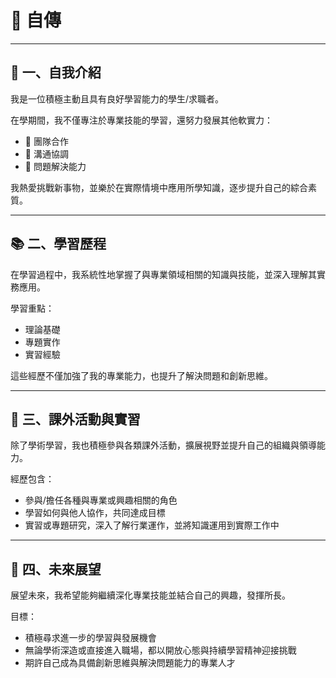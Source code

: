 

# 🌟 自傳

---

## 👋 一、自我介紹

我是一位積極主動且具有良好學習能力的學生/求職者。

在學期間，我不僅專注於專業技能的學習，還努力發展其他軟實力：

- 🤝 團隊合作
- 💬 溝通協調
- 🧩 問題解決能力

我熱愛挑戰新事物，並樂於在實際情境中應用所學知識，逐步提升自己的綜合素質。

---

## 📚 二、學習歷程

在學習過程中，我系統性地掌握了與專業領域相關的知識與技能，並深入理解其實務應用。

學習重點：

- 理論基礎
- 專題實作
- 實習經驗

這些經歷不僅加強了我的專業能力，也提升了解決問題和創新思維。

---

## 🎯 三、課外活動與實習

除了學術學習，我也積極參與各類課外活動，擴展視野並提升自己的組織與領導能力。

經歷包含：

- 參與/擔任各種與專業或興趣相關的角色
- 學習如何與他人協作，共同達成目標
- 實習或專題研究，深入了解行業運作，並將知識運用到實際工作中

---

## 🚀 四、未來展望

展望未來，我希望能夠繼續深化專業技能並結合自己的興趣，發揮所長。

目標：

- 積極尋求進一步的學習與發展機會
- 無論學術深造或直接進入職場，都以開放心態與持續學習精神迎接挑戰
- 期許自己成為具備創新思維與解決問題能力的專業人才
